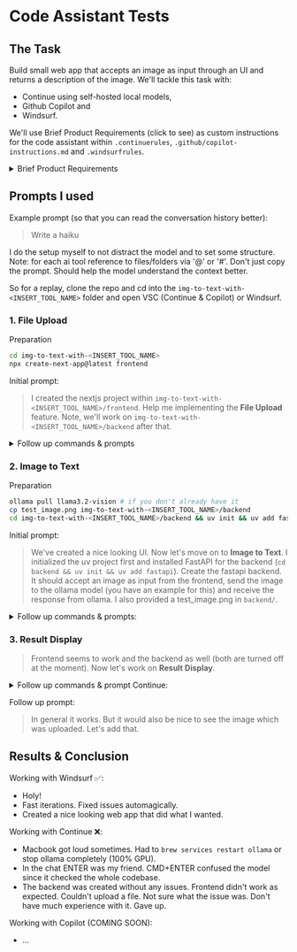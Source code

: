 # Code Assistant Tests

## The Task

Build small web app that accepts an image as input through an UI and returns a description of the image. We'll tackle this task with:

-   Continue using self-hosted local models,
-   Github Copilot and
-   Windsurf.

<!-- TODO: Check if bold.DIY might be an interesting offline alternative for Continue -->

We'll use Brief Product Requirements (click to see) as custom instructions for the code assistant within `.continuerules`, `.github/copilot-instructions.md` and `.windsurfrules`.

<details>
<summary>Brief Product Requirements</summary>

### Project overview

A small locally running nice looking web app that accepts an image as input through an UI and returns a description of the image.
Technologies Used:

-   Next.js 15+ as framework
-   TypeScript for type safety
-   Tailwind CSS for styling
-   FastAPI as backend (calling ollama model)

### Core Functionalities

**File Upload**

-   Single file upload interface with drag-and-drop support
-   Immediate file processing upon selection
-   File type validation (png, jpg, jpeg)
-   File size validation (max 5MB)
-   Loading state indication during upload and processing
-   Error handling with user-friendly notifications

**Image to Text**

-   Automatically image gets described
-   Server-side (so here my local host) processing with temporary file storage
-   Comprehensive error handling

**Result Display**

-   Clean representation of image description
-   Formatted text display with proper whitespace handling
-   Option to copy text to clipboard with a click
-   Error state handling with user feedback

### Docs

An example of image to text with ollama.

```python
import ollama

response = ollama.chat(
    model='llama3.2-vision',
    messages=[{
        'role': 'user',
        'content': 'What is in this image?',
        'images': ['image.jpg']
    }]
)

print(response)
```

Basic folder structure

```
root/
  backend/
    main.py
    pyproject.toml
    ...
  frontend/
    package.json
    ...
```

### Implementation notes

-   Use Llama 3.2 Vison https://ollama.com/library/llama3.2-vision (`ollama pull llama3.2-vision`)
-   Install Node `brew install node` & run `npx create-next-app@latest`. Name the app `frontend`
-   Within `backend/` run `uv init` && `uv add fastapi` (don't use pip)

</details>

## Prompts I used

Example prompt (so that you can read the conversation history better):

> Write a haiku

I do the setup myself to not distract the model and to set some structure. Note: for each ai tool reference to files/folders via '@' or '#'. Don't just copy the prompt. Should help the model understand the context better.

So for a replay, clone the repo and cd into the `img-to-text-with-<INSERT_TOOL_NAME>` folder and open VSC (Continue & Copilot) or Windsurf.

### 1. File Upload

Preparation

```bash
cd img-to-text-with-<INSERT_TOOL_NAME>
npx create-next-app@latest frontend
```

Initial prompt:

> I created the nextjs project within `img-to-text-with-<INSERT_TOOL_NAME>/frontend`. Help me implementing the **File Upload** feature. Note, we'll work on `img-to-text-with-<INSERT_TOOL_NAME>/backend` after that.

<details>
<summary> Follow up commands & prompts</summary>
Nothing to do with **Windsurf** ✅.

**Continue** works differently. Have to use the Chat and first create files by myself.

```bash
mkdir -p frontend/app/components
touch frontend/app/components/FileUploader.tsx
code frontend/app/components/FileUploader.tsx
```

Then I pushed 'Apply' for the first code snippet. The FileUploader had additional dependencies which the model mentioned further below in the chat. Had to

```bash
cd frontend && npm install react-toastify
```

The model also wrote I should create a page `pages/index.tsx`. But within frontend/app there was already a default `page.tsx`. I just opened it and pushed 'Apply'. Fixed the import path for `FileUploader` and removed an underlined word `newWindow`. Nothing red.

Check if it worked

```bash
npm run dev
open http://localhost:3000
```

Encountered this error with Continue and copy&pasted it into the chat.

```
⨯ ./app/components/FileUploader.tsx:1:17
Ecmascript file had an error
> 1 | import React, { useState } from 'react';
    |                 ^^^^^^^^
  2 | import { toast } from 'react-toastify';
  3 |
  4 | const FileUploader = () => {

You're importing a component that needs `useState`. This React hook only works in a client component. To fix, mark the file (or its parent) with the `"use client"` directive.
```

The model suggested to add "use client" on top of `FileUploader.tsx`. That was the fix. Frontend worked as expected.

</details>

### 2. Image to Text

Preparation

```bash
ollama pull llama3.2-vision # if you don't already have it
cp test_image.png img-to-text-with-<INSERT_TOOL_NAME>/backend
cd img-to-text-with-<INSERT_TOOL_NAME>/backend && uv init && uv add fastapi
```

Initial prompt:

> We've created a nice looking UI. Now let's move on to **Image to Text**. I initialized the uv project first and installed FastAPI for the backend (`cd backend && uv init && uv add fastapi`). Create the fastapi backend. It should accept an image as input from the frontend, send the image to the ollama model (you have an example for this) and receive the response from ollama. I also provided a test_image.png in `backend/`.

<details>
<summary> Follow up commands & prompts:</summary>
Windsurf did all. Had nothing to do.✅

Continue wanted me to work.

```bash
cd backend && mv hello.py main.py
code main.py
```

Then I 'Apply'. Discovered `ModuleNotFoundError: No module named 'ollama'`. Fixed it quickly `uv add ollama`.

Check if it worked

```bash
uv run uvicorn main:app --reload
curl -X POST http://localhost:8000/<PATH_MAY_VARY> -F file=@test_image.png
```

The backend I created with Continue responded with `{"detail":"'description'"}` after I send this `curl -X POST http://localhost:8000/describe-image/ -F file=@test_image.png`.
Changed `return {"description": response["description"]}` to `return {"description": response['message']['content']}`

Then it worked.

</details>

### 3. Result Display

> Frontend seems to work and the backend as well (both are turned off at the moment). Now let's work on **Result Display**.

<details>

<summary>Follow up commands & prompt Continue:</summary>

> Can't u handle the changes u suggested within @page.tsx, @FileUploader.tsx and @main.py?

It basically showed me content of the files I mentioned. Only FileUploader.tsx contained changes I 'Apply'd. Had to `npm install axios` ... Why?

> Can't click on the Upload button.

Then several iterations more. Gave up. ❌

Follow up commands & prompt Windsurf:

> It should all work at http://localhost:3000. Also note that npm server and fastapi have to be running so that i can try

Check if it worked

```bash
uv run uvicorn main:app --reload
npm run dev
```

</details>

Follow up prompt:

> In general it works. But it would also be nice to see the image which was uploaded. Let's add that.

## Results & Conclusion

Working with Windsurf ✅:

-   Holy!
-   Fast iterations. Fixed issues automagically.
-   Created a nice looking web app that did what I wanted.

Working with Continue ❌:

-   Macbook got loud sometimes. Had to `brew services restart ollama` or stop ollama completely (100% GPU).
-   In the chat ENTER was my friend. CMD+ENTER confused the model since it checked the whole codebase.
-   The backend was created without any issues. Frontend didn't work as expected. Couldn't upload a file. Not sure what the issue was. Don't have much experience with it. Gave up.

Working with Copilot (COMING SOON):

-   ...

<!-- TODO: Show screenshots of the 3 created web apps or trials -->
